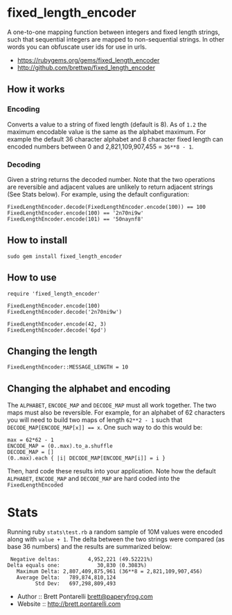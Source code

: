 # fixed_length_encoder

A one-to-one mapping function between integers and fixed length strings, such that sequential 
integers are mapped to non-sequential strings.  In other words you can obfuscate user ids for use 
in urls.

* https://rubygems.org/gems/fixed_length_encoder
* http://github.com/brettwp/fixed_length_encoder

## How it works

### Encoding

Converts a value to a string of fixed length (default is 8).  As of `1.2` the maximum encodable 
value is the same as the alphabet maximum.  For example the default 36 character alphabet and 8 
character fixed length can encoded numbers between 0 and 2,821,109,907,455 = `36**8 - 1`.

### Decoding

Given a string returns the decoded number.  Note that the two operations are reversible and 
adjacent values are unlikely to return adjacent strings (See Stats below).  For example, using the 
default configuration:

    FixedLengthEncoder.decode(FixedLengthEncoder.encode(100)) == 100
    FixedLengthEncoder.encode(100) == '2n70ni9w'
    FixedLengthEncoder.encode(101) == '50naynf8'

## How to install

    sudo gem install fixed_length_encoder

## How to use

    require 'fixed_length_encoder'

    FixedLengthEncoder.encode(100)
    FixedLengthEncoder.decode('2n70ni9w')

    FixedLengthEncoder.encode(42, 3)
    FixedLengthEncoder.decode('6pd')

## Changing the length

    FixedLengthEncoder::MESSAGE_LENGTH = 10

## Changing the alphabet and encoding

The `ALPHABET`, `ENCODE_MAP` and `DECODE_MAP` must all work together.  The two maps must also be 
reversible.  For example, for an alphabet of 62 characters you will need to build two maps of 
length `62**2 - 1` such that `DECODE_MAP[ENCODE_MAP[x]] == x`.  One such way to do this would be:

    max = 62*62 - 1
    ENCODE_MAP = (0..max).to_a.shuffle
    DECODE_MAP = []
    (0..max).each { |i| DECODE_MAP[ENCODE_MAP[i]] = i }

Then, hard code these results into your application.  Note how the default `ALPHABET`, 
`ENCODE_MAP` and `DECODE_MAP` are hard coded into the `FixedLengthEncoded`

# Stats

Running ruby `stats\test.rb` a random sample of 10M values were encoded along with 
`value + 1`.  The delta between the two strings were compared (as base 36 numbers) and the results 
are summarized below:

     Negative deltas:         4,952,221 (49.52221%)
    Delta equals one:            30,830 (0.3083%)
       Maximum Delta: 2,807,409,875,961 (36**8 = 2,821,109,907,456)
       Average Delta:   789,874,810,124
             Std Dev:   697,298,809,493

* Author  :: Brett Pontarelli <brett@paperyfrog.com>
* Website :: http://brett.pontarelli.com
